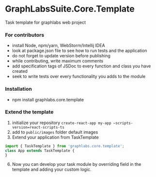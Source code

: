 # GraphLabsSuite.Core.Template
Task template for graphlabs web project

### For contributors
* install Node, npm/yarn, WebStorm/Intellij IDEA
* look at package.json file to see how to run tests and the application
* do not forget to update version before publishing
* while contributing, write maximum comments
* add specification tags of JSDoc to every function and class you have created
* seek to write tests over every functionality you adds to the module

### Installation

* npm install graphlabs.core.template

### Extend the template

1. initialize your repository
`create-react-app my-app —scripts-version=react-scripts-ts`
2. add to `public/images` folder default images
3. Extend your application from TaskTemplate
```javascript
import { TaskTemplate } from 'graphlabs.core.template';
class App extends TaskTemplate {
}
```
6. Now you can develop your task module by overriding field in the template and adding your custom logic.